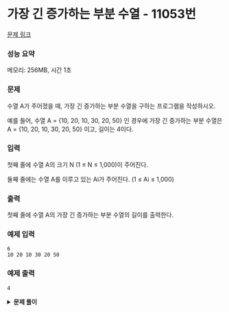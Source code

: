 # 가장 긴 증가하는 부분 수열 - 11053번

[문제 링크](https://www.acmicpc.net/problem/11053)

### 성능 요약

메모리: 256MB, 시간 1초

### 문제

수열 A가 주어졌을 때, 가장 긴 증가하는 부분 수열을 구하는 프로그램을 작성하시오.

예를 들어, 수열 A = {10, 20, 10, 30, 20, 50} 인 경우에 가장 긴 증가하는 부분 수열은 A = {10, 20, 10, 30, 20, 50} 이고, 길이는 4이다.

### 입력

첫째 줄에 수열 A의 크기 N (1 ≤ N ≤ 1,000)이 주어진다.

둘째 줄에는 수열 A를 이루고 있는 Ai가 주어진다. (1 ≤ Ai ≤ 1,000)

### 출력

첫째 줄에 수열 A의 가장 긴 증가하는 부분 수열의 길이를 출력한다.

### 예제 입력

```
6
10 20 10 30 20 50
```

### 예제 출력

```
4
```

<details><summary><b>문제 풀이</b></summary>
<div markdown="1">

### Fail

```js
const [n, ...input] = require("fs")
  .readFileSync("./input2.txt")
  .toString()
  .trim()
  .split(/\s/)
  .map((v) => +v);

function Solution(n, arr) {
  const dp = Array.from(Array(n), () => []);
  dp[0][0] = arr[0];

  for (let i = 1; i < n; i++) {
    const prev = dp[i - 1];
    dp[i] = prev;

    // 마지막 두 번째 수보다 크고, 마지막 수보다 작다면
    if (arr[i] > prev[prev.length - 2] && arr[i] < prev[prev.length - 1]) {
      dp[i] = prev
        .filter((num) => num !== prev[prev.length - 1])
        .concat(arr[i]);
    }

    // 가진 수들보다 크다면
    if (arr[i] > prev[prev.length - 1]) dp[i] = prev.concat(arr[i]);

    console.log(dp);
  }

  console.log(dp[n - 1].length);
}

Solution(n, input);
```

중간에 가장 큰 수가 오게되면 실패하는 첫번째 문제 풀이의 반례를 찾고 고치기 위해 위와 같이 코드를 짰다.

처음에는 현재 수보다 이전 것보다 크다면 dp 배열에 넣어주고, 아니라면 dp 배열은 이전과 같은 방식으로 해서 실패했었다.

이번에는 n만큼 반복을하고 각각 배열을 만들어서 dp[i]에 넣어주는 방식인 2차원 배열을 이용한 풀이에 도전했다. 하지만 이 방식은 처음에 가장 작은수가 오지 않으면 실패한다.

</div>
</details>
